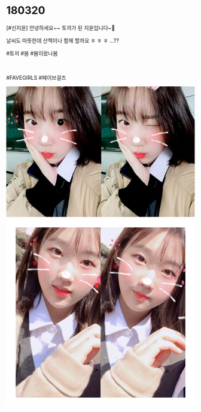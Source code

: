 # 180320

[#신지윤] 안녕하세요~~ 토끼가 된 지윤입니다~🐰

날씨도 따뜻한데 산책이나 함께 할까요 ㅎ ㅎ ㅎ ...??

#토끼 #봄 #봄이왔나봄

<br>

#FAVEGIRLS #페이브걸즈

![](../Images/twitter_180329_0.jpg)
![](../Images/twitter_180329_1.jpg)